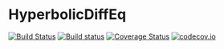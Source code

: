 # HyperbolicDiffEq

[![Build Status](https://travis-ci.org/ranocha/HyperbolicDiffEq.jl.svg?branch=master)](https://travis-ci.org/ranocha/HyperbolicDiffEq.jl)
[![Build status](https://ci.appveyor.com/api/projects/status/jmeyxsfmsqhirmbv?svg=true)](https://ci.appveyor.com/project/ranocha/HyperbolicDiffEq-jl)
[![Coverage Status](https://coveralls.io/repos/ranocha/HyperbolicDiffEq.jl/badge.svg?branch=master&service=github)](https://coveralls.io/github/ranocha/HyperbolicDiffEq.jl?branch=master)
[![codecov.io](http://codecov.io/github/ranocha/HyperbolicDiffEq.jl/coverage.svg?branch=master)](http://codecov.io/github/ranocha/HyperbolicDiffEq.jl?branch=master)
